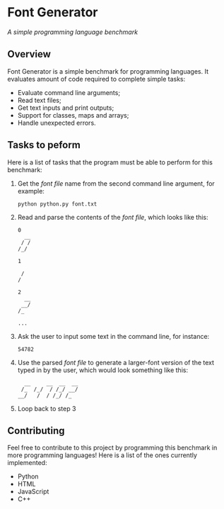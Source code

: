 # Font Generator

_A simple programming language benchmark_

## Overview

Font Generator is a simple benchmark for programming languages. It evaluates amount of code required to complete simple tasks:

- Evaluate command line arguments;
- Read text files;
- Get text inputs and print outputs;
- Support for classes, maps and arrays;
- Handle unexpected errors.

## Tasks to peform

Here is a list of tasks that the program must be able to perform for this benchmark:

1. Get the _font file_ name from the second command line argument, for example:
   ```
   python python.py font.txt
   ```
2. Read and parse the contents of the _font file_, which looks like this:

   ```
   0
     __
    / /
   /_/

   1

    /
   /

   2
     __
    __/
   /_

   ...
   ```

3. Ask the user to input some text in the command line, for instance:
   ```
   54782
   ```
4. Use the parsed _font file_ to generate a larger-font version of the text typed in by the user, which would look something like this:
   ```
     __     __  __  __
    /_  /_/  / /_/ __/
   __/   /  / /_/ /_
   ```
5. Loop back to step 3

## Contributing

Feel free to contribute to this project by programming this benchmark in more programming languages! Here is a list of the ones currently implemented:

- Python
- HTML
- JavaScript
- C++
